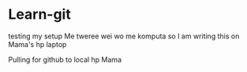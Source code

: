 # Learn-git
testing my setup
Me tweree wei wo me komputa so
I am writing this on Mama's hp laptop

Pulling for github to local hp Mama
